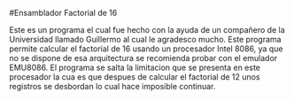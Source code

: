 #Ensamblador Factorial de 16

Este es un programa el cual fue hecho con la ayuda de un compañero de la Universidad llamado Guillermo al cual le agradesco mucho.
Este programa permite calcular el factorial de 16 usando un procesador Intel 8086, ya que no se dispone de esa arquitectura se recomienda probar con el emulador EMU8086.
El programa se salta la limitacion que se presenta en este procesador la cua es que despues de calcular el factorial de 12 unos registros se desbordan lo cual hace imposible continuar.

